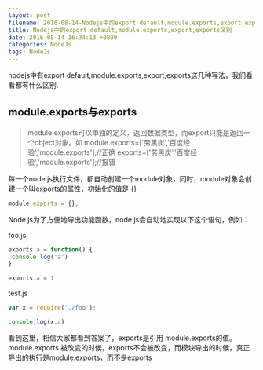 ```yaml
---
layout: post
filename: 2016-08-14-Nodejs中的export default,module.exports,export,exports区别
title: Nodejs中的export default,module.exports,export,exports区别
date: 2016-08-14 16:34:13 +0800
categories: NodeJs
tags: NodeJs
---
```


nodejs中有export default,module.exports,export,exports这几种写法，我们看看都有什么区别.

## module.exports与exports

>module.exports可以单独的定义，返回数据类型，而export只能是返回一个object对象。如
module.exports=['劳黑炭','百度经验','module.exports'];//正确
exports=['劳黑炭','百度经验','module.exports'];//报错

每一个node.js执行文件，都自动创建一个module对象，同时，module对象会创建一个叫exports的属性，初始化的值是 {}

```javascript
module.exports = {};
```

Node.js为了方便地导出功能函数，node.js会自动地实现以下这个语句，例如：

foo.js

```javascript
exports.a = function() {
 console.log('a')
}

exports.a = 1
```

test.js

```javascript
var x = require('./foo');

console.log(x.a)
```

看到这里，相信大家都看到答案了，exports是引用 module.exports的值。module.exports 被改变的时候，exports不会被改变，而模块导出的时候，真正导出的执行是module.exports，而不是exports
